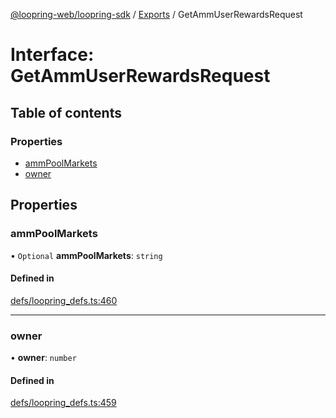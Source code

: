 [@loopring-web/loopring-sdk](../README.md) / [Exports](../modules.md) / GetAmmUserRewardsRequest

# Interface: GetAmmUserRewardsRequest

## Table of contents

### Properties

- [ammPoolMarkets](GetAmmUserRewardsRequest.md#ammpoolmarkets)
- [owner](GetAmmUserRewardsRequest.md#owner)

## Properties

### ammPoolMarkets

• `Optional` **ammPoolMarkets**: `string`

#### Defined in

[defs/loopring_defs.ts:460](https://github.com/Loopring/loopring_sdk/blob/24fdf4c/src/defs/loopring_defs.ts#L460)

___

### owner

• **owner**: `number`

#### Defined in

[defs/loopring_defs.ts:459](https://github.com/Loopring/loopring_sdk/blob/24fdf4c/src/defs/loopring_defs.ts#L459)
